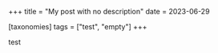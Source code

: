 +++
title = "My post with no description"
date = 2023-06-29

[taxonomies]
tags = ["test", "empty"]
+++

test